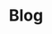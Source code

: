 ---
layout: default
type: category
title: Blog
slug: blog
sidebar: true
order: 2
description: >
  Anything about cybersecurity.
---
